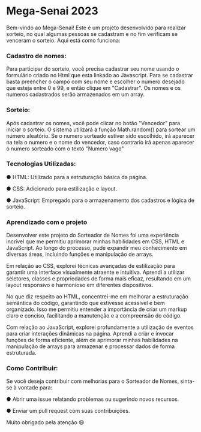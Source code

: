 
# Mega-Senai 2023

Bem-vindo ao Mega-Senai! Este é um projeto desenvolvido para realizar sorteio, no qual algumas pessoas se cadastram e no fim verificam se venceram o sorteio. Aqui está como funciona:

### Cadastro de nomes:
Para participar do sorteio, você precisa cadastrar seu nome usando o formulário criado no Html que esta linkado ao Javascript. Para se cadastrar basta preencher o campo com seu nome e escolher o numero desejado que esteja entre 0 e 99, e então clique em "Cadastrar". Os nomes e os numeros cadastrados serão armazenados em um array.

### Sorteio:
Após cadastrar os nomes, você pode clicar no botão "Vencedor" para iniciar o sorteio. O sistema utilizará a função Math.random() para sortear um número aleatório. Se o numero sorteado estiver sido escolhido, irá aparecer na tela o numero e o nome do vencedor, caso contrario irá apenas aparecer o numero sorteado com o texto "Numero vago"

### Tecnologias Utilizadas:
  ● HTML: Utilizado para a estruturação básica da página.
  
  ● CSS: Adicionado para estilização e layout.
  
  ● JavaScript: Empregado para o armazenamento dos cadastros e lógica de sorteio.


### Aprendizado com o projeto
Desenvolver este projeto do Sorteador de Nomes foi uma experiência incrível que me permitiu aprimorar minhas habilidades em CSS, HTML e JavaScript. Ao longo do processo, pude expandir meu conhecimento em diversas áreas, incluindo funções e manipulação de arrays.

Em relação ao CSS, explorei técnicas avançadas de estilização para garantir uma interface visualmente atraente e intuitiva. Aprendi a utilizar seletores, classes e propriedades de forma mais eficaz, resultando em um layout responsivo e harmonioso em diferentes dispositivos.

No que diz respeito ao HTML, concentrei-me em melhorar a estruturação semântica do código, garantindo que estivesse acessível e bem organizado. Isso me permitiu entender a importância de criar um markup claro e conciso, facilitando a manutenção e a compreensão do código.

Com relação ao JavaScript, explorei profundamente a utilização de eventos para criar interações dinâmicas na página. Aprendi a criar e invocar funções de forma eficiente, além de aprimorar minhas habilidades na manipulação de arrays para armazenar e processar dados de forma estruturada.
### Como Contribuir:
Se você deseja contribuir com melhorias para o Sorteador de Nomes, sinta-se à vontade para:

● Abrir uma issue relatando problemas ou sugerindo novos recursos.

● Enviar um pull request com suas contribuições.

Muito obrigado pela atenção &#128515;

